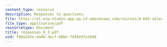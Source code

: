 ```yaml
---
content_type: resource
description: Responses to questions.
file: https://ol-ocw-studio-app-qa.s3.amazonaws.com/courses/4-645-selected-topics-in-architecture-architecture-from-1750-to-the-present-fall-2004/f9da2a5eda463ecf68befd36e97a18d8_responses_9_3.pdf
file_type: application/pdf
resourcetype: Document
title: responses_9_3.pdf
uid: f9da2a5e-da46-3ecf-68be-fd36e97a18d8
---
```

